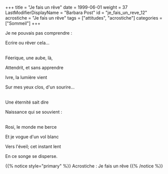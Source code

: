 +++
title = "Je fais un rêve"
date = 1999-06-01
weight = 37
LastModifierDisplayName = "Barbara Post"
id = "je_fais_un_reve_12"
acrostiche = "Je fais un rêve"
tags = ["attitudes", "acrostiche"]
categories = ["Sommeil"]
+++

Je ne pouvais pas comprendre :

Ecrire ou rêver cela...

 \
Féerique, une aube, là,

Attendrit, et sans apprendre

Ivre, la lumière vient

Sur mes yeux clos, d'un sourire...

 \
Une éternité sait dire

Naissance qui se souvient :

 \
Rosi, le monde me berce

Et je vogue d'un vol blanc

Vers l'éveil; cet instant lent

En ce songe se disperse.

{{% notice style="primary" %}}
Acrostiche : Je fais un rêve
{{% /notice %}}
